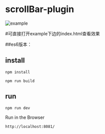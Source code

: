 # scrollBar-plugin

![example](https://github.com/ty19105/scrollBar-plugin/blob/master/src/assets/1516265180939.jpg)

#可直接打开example下边的index.html查看效果




##es6版本：

## install

```shell
npm install

npm run build
```

## run

```shell
npm run dev
```

Run in the Browser

```shell
http://localhost:8081/
```
